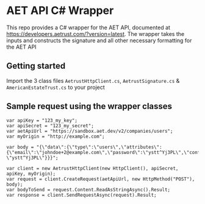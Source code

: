 # AET API C# Wrapper
This repo provides a C# wrapper for the AET API, documented at https://developers.aetrust.com/?version=latest.
The wrapper takes the inputs and constructs the signature and all other necessary formatting for the AET API

## Getting started
Import the 3 class files `AetrustHttpClient.cs`, `AetrustSignature.cs` & `AmericanEstateTrust.cs` to your project  

## Sample request using the wrapper classes
```
var apiKey = "123_my_key";
var apiSecret = "123_my_secret";
var aetApiUrl = "https://sandbox.aet.dev/v2/companies/users";
var myOrigin = "http://example.com";

var body = "{\"data\":{\"type\":\"users\",\"attributes\":{\"email\":\"johndoe+2@example.com\",\"password\":\"ystt^Yj3PL\",\"confirmPassword\": \"ystt^Yj3PL\"}}}";

var client = new AetrustHttpClient(new HttpClient(), apiSecret, apiKey, myOrigin);
var request = client.CreateRequest(aetApiUrl, new HttpMethod("POST"), body);
var bodyToSend = request.Content.ReadAsStringAsync().Result;
var response = client.SendRequestAsync(request).Result;
```
